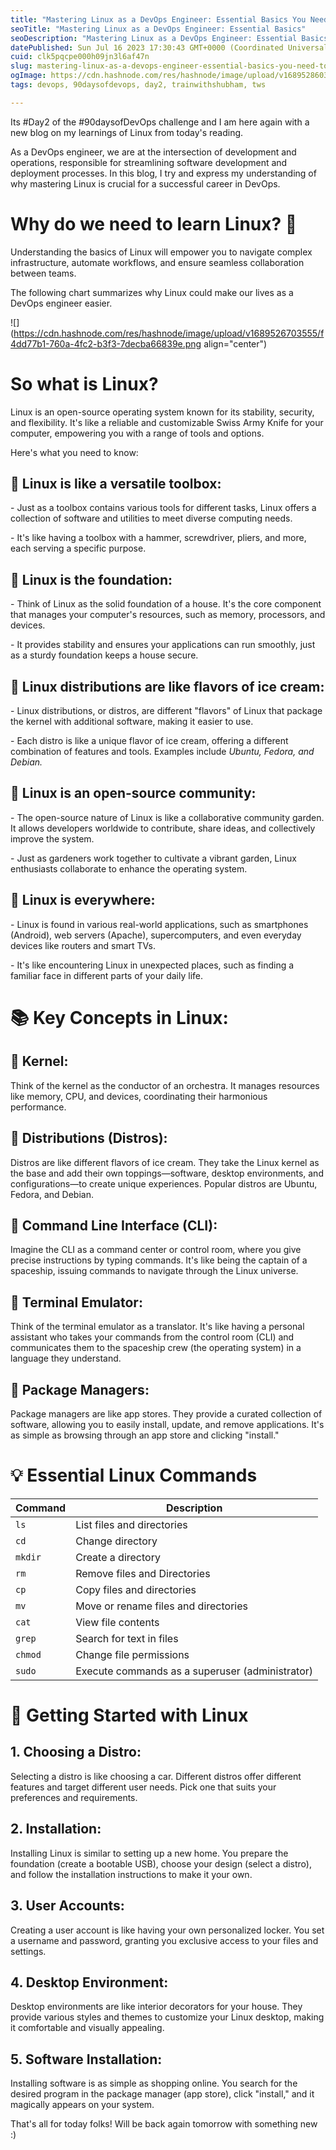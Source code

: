 ```yaml
---
title: "Mastering Linux as a DevOps Engineer: Essential Basics You Need to Understand 🐧💻"
seoTitle: "Mastering Linux as a DevOps Engineer: Essential Basics"
seoDescription: "Mastering Linux as a DevOps Engineer: Essential Basics You Need to Understand 🐧💻"
datePublished: Sun Jul 16 2023 17:30:43 GMT+0000 (Coordinated Universal Time)
cuid: clk5pqcpe000h09jn3l6af47n
slug: mastering-linux-as-a-devops-engineer-essential-basics-you-need-to-understand
ogImage: https://cdn.hashnode.com/res/hashnode/image/upload/v1689528603155/31d74d9d-edc8-4dfc-a9ff-bf25f442d84b.png
tags: devops, 90daysofdevops, day2, trainwithshubham, tws

---
```


Its #Day2 of the #90daysofDevOps challenge and I am here again with a new blog on my learnings of Linux from today's reading.

As a DevOps engineer, we are at the intersection of development and operations, responsible for streamlining software development and deployment processes. In this blog, I try and express my understanding of why mastering Linux is crucial for a successful career in DevOps.

# Why do we need to learn Linux? 🐧

Understanding the basics of Linux will empower you to navigate complex infrastructure, automate workflows, and ensure seamless collaboration between teams.

The following chart summarizes why Linux could make our lives as a DevOps engineer easier.

![](https://cdn.hashnode.com/res/hashnode/image/upload/v1689526703555/f4dd77b1-760a-4fc2-b3f3-7decba66839e.png align="center")

# So what is Linux?

Linux is an open-source operating system known for its stability, security, and flexibility. It's like a reliable and customizable Swiss Army Knife for your computer, empowering you with a range of tools and options.

Here's what you need to know: 

## 🔹 Linux is like a versatile toolbox:

\- Just as a toolbox contains various tools for different tasks, Linux offers a collection of software and utilities to meet diverse computing needs.

\- It's like having a toolbox with a hammer, screwdriver, pliers, and more, each serving a specific purpose.

## 🔹 Linux is the foundation:

\- Think of Linux as the solid foundation of a house. It's the core component that manages your computer's resources, such as memory, processors, and devices.

\- It provides stability and ensures your applications can run smoothly, just as a sturdy foundation keeps a house secure.

## 🔹 Linux distributions are like flavors of ice cream:

\- Linux distributions, or distros, are different "flavors" of Linux that package the kernel with additional software, making it easier to use.

\- Each distro is like a unique flavor of ice cream, offering a different combination of features and tools. Examples include *Ubuntu, Fedora, and Debian.*

## 🔹 Linux is an open-source community:

\- The open-source nature of Linux is like a collaborative community garden. It allows developers worldwide to contribute, share ideas, and collectively improve the system.

\- Just as gardeners work together to cultivate a vibrant garden, Linux enthusiasts collaborate to enhance the operating system.

## 🔹 Linux is everywhere:

\- Linux is found in various real-world applications, such as smartphones (Android), web servers (Apache), supercomputers, and even everyday devices like routers and smart TVs.

\- It's like encountering Linux in unexpected places, such as finding a familiar face in different parts of your daily life.

# 📚 Key Concepts in Linux:

## 🔹 Kernel:

Think of the kernel as the conductor of an orchestra. It manages resources like memory, CPU, and devices, coordinating their harmonious performance.

## 🔹 Distributions (Distros):

Distros are like different flavors of ice cream. They take the Linux kernel as the base and add their own toppings—software, desktop environments, and configurations—to create unique experiences. Popular distros are Ubuntu, Fedora, and Debian.

## 🔹 Command Line Interface (CLI):

Imagine the CLI as a command center or control room, where you give precise instructions by typing commands. It's like being the captain of a spaceship, issuing commands to navigate through the Linux universe.

## 🔹 Terminal Emulator:

Think of the terminal emulator as a translator. It's like having a personal assistant who takes your commands from the control room (CLI) and communicates them to the spaceship crew (the operating system) in a language they understand.

## 🔹 Package Managers:

Package managers are like app stores. They provide a curated collection of software, allowing you to easily install, update, and remove applications. It's as simple as browsing through an app store and clicking "install."

# 💡 Essential Linux Commands

| Command | Description |
| --- | --- |
| `ls` | List files and directories |
| `cd` | Change directory |
| `mkdir` | Create a directory |
| `rm` | Remove files and Directories |
| `cp` | Copy files and directories |
| `mv` | Move or rename files and directories |
| `cat` | View file contents |
| `grep` | Search for text in files |
| `chmod` | Change file permissions |
| `sudo` | Execute commands as a superuser (administrator) |

# 🔧 Getting Started with Linux

## 1\. Choosing a Distro:

Selecting a distro is like choosing a car. Different distros offer different features and target different user needs. Pick one that suits your preferences and requirements.

## 2\. Installation:

Installing Linux is similar to setting up a new home. You prepare the foundation (create a bootable USB), choose your design (select a distro), and follow the installation instructions to make it your own.

## 3\. User Accounts:

Creating a user account is like having your own personalized locker. You set a username and password, granting you exclusive access to your files and settings.

## 4\. Desktop Environment:

Desktop environments are like interior decorators for your house. They provide various styles and themes to customize your Linux desktop, making it comfortable and visually appealing.

## 5\. Software Installation:

Installing software is as simple as shopping online. You search for the desired program in the package manager (app store), click "install," and it magically appears on your system.

That's all for today folks! Will be back again tomorrow with something new :)